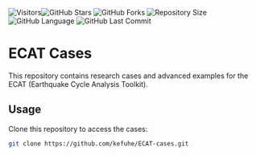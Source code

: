  ![Visitors](https://visitor-badge.laobi.icu/badge?page_id=kefuhe.ECAT-Cases)![GitHub Stars](https://img.shields.io/github/stars/kefuhe/ECAT-Cases?style=social) ![GitHub Forks](https://img.shields.io/github/forks/kefuhe/ECAT-Cases?style=social)
 ![Repository Size](https://img.shields.io/github/repo-size/kefuhe/ECAT-Cases) ![GitHub Language](https://img.shields.io/github/languages/top/kefuhe/ECAT-Cases) ![GitHub Last Commit](https://img.shields.io/github/last-commit/kefuhe/ECAT-Cases)

# ECAT Cases

This repository contains research cases and advanced examples for the ECAT (Earthquake Cycle Analysis Toolkit).

## Usage

Clone this repository to access the cases:

```bash
git clone https://github.com/kefuhe/ECAT-cases.git
```
